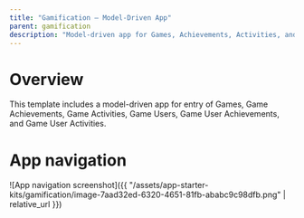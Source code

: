 ```yaml
---
title: "Gamification — Model-Driven App"
parent: gamification
description: "Model-driven app for Games, Achievements, Activities, and user tracking."
---
```


# Overview

This template includes a model-driven app for entry of Games, Game Achievements, Game Activities, Game Users, Game User Achievements, and Game User Activities.

# App navigation

![App navigation screenshot]({{ "/assets/app-starter-kits/gamification/image-7aad32ed-6320-4651-81fb-ababc9c98dfb.png" | relative_url }})
